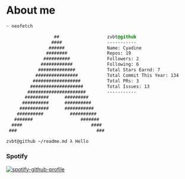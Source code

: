  
# About me
```css
~ neofetch

                  ##                  zvbt@github   
                 ####                 -----------
                ######                Name: Cyadine 
               ########               Repos: 19
              ##########              Followers: 2
             ############             Following: 6
            ##############            Total Stars Earnd: 7
           ################           Total Commit This Year: 134
          ##################          Total PRs: 3
         ####################         Total Issues: 13
        ######################        -----------
       #########      #########
      ##########      ##########
     ###########      ###########
    ##########          ##########
   #######                  #######
  ####                          ####
 ###                              ### 

zvbt@github ~/readme.md λ Hello
```

### Spotify
[![spotify-github-profile](https://spotify-github-profile.vercel.app/api/view?uid=cjnln9qzd0pyo1sfmjargvhw8&cover_image=true&theme=natemoo-re&show_offline=false&background_color=121212&interchange=false&bar_color=53cf3a&bar_color_cover=false)](https://spotify-github-profile.vercel.app/api/view?uid=cjnln9qzd0pyo1sfmjargvhw8&redirect=true)
